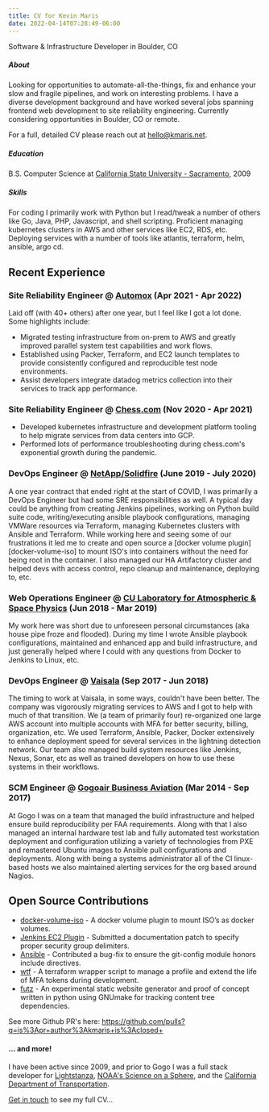 ```yaml
---
title: CV for Kevin Maris
date: 2022-04-14T07:28:49-06:00
---
```


Software \& Infrastructure Developer in Boulder, CO

##### About

Looking for opportunities to automate-all-the-things, fix and enhance your slow
and fragile pipelines, and work on interesting problems. I have a diverse
development background and have worked several jobs spanning frontend web
development to site reliability engineering. Currently considering opportunities
in Boulder, CO or remote.

For a full, detailed CV please reach out at [hello@kmaris.net](mailto:hello@kmaris.net).

##### Education

B.S. Computer Science at [California State University - Sacramento](https://www.csus.edu), 2009

##### Skills

For coding I primarily work with Python but I read/tweak a number of others like
Go, Java, PHP, Javascript, and shell scripting. Proficient managing kubernetes
clusters in AWS and other services like EC2, RDS, etc. Deploying services with a
number of tools like atlantis, terraform, helm, ansible, argo cd.

## Recent Experience

### Site Reliability Engineer @ [Automox](https://www.automox.com) (Apr 2021 - Apr 2022)

Laid off (with 40+ others) after one year, but I feel like I got a lot done.
Some highlights include:

- Migrated testing infrastructure from on-prem to AWS and greatly improved
  parallel system test capabilities and work flows.
- Established using Packer, Terraform, and EC2 launch templates to provide
  consistently configured and reproducible test node environments.
- Assist developers integrate datadog metrics collection into their services to
  track app performance.

### Site Reliability Engineer @ [Chess.com](https://www.chess.com) (Nov 2020 - Apr 2021)

- Developed kubernetes infrastructure and development platform tooling to help
  migrate services from data centers into GCP.
- Performed lots of performance troubleshooting during chess.com's exponential
  growth during the pandemic.

### DevOps Engineer @ [NetApp/Solidfire](https://www.netapp.com/data-storage/solidfire/) (June 2019 - July 2020)

A one year contract that ended right at the start of COVID, I was primarily
a DevOps Engineer but had some SRE responsibilities as well. A typical day
could be anything from creating Jenkins pipelines, working on Python build
suite code, writing/executing ansible playbook configurations, managing VMWare
resources via Terraform, managing Kubernetes clusters with Ansible and
Terraform. While working here and seeing some of our frustrations it led me to
create and open source a [docker volume plugin][docker-volume-iso]
to mount ISO's into containers without the need for being root in the
container. I also managed our HA Artifactory cluster and helped devs with
access control, repo cleanup and maintenance, deploying to, etc.

### Web Operations Engineer @ [CU Laboratory for Atmospheric & Space Physics](https://lasp.colorado.edu/home/) (Jun 2018 - Mar 2019)

My work here was short due to unforeseen personal circumstances (aka house pipe
froze and flooded). During my time I wrote Ansible playbook configurations,
maintained and enhanced app and build infrastructure, and just generally helped
where I could with any questions from Docker to Jenkins to Linux, etc.

### DevOps Engineer @ [Vaisala](https://www.vaisala.com/en) (Sep 2017 - Jun 2018)

The timing to work at Vaisala, in some ways, couldn't have been better. The
company was vigorously migrating services to AWS and I got to help with much of
that transition. We (a team of primarily four) re-organized one large AWS
account into  multiple accounts with MFA for better security, billing, organization,
etc. We used Terraform, Ansible, Packer, Docker extensively to enhance
deployment speed for several services in the lightning detection network. Our
team also managed build system resources like Jenkins, Nexus, Sonar, etc as
well as trained developers on how to use these systems in their workflows.

### SCM Engineer @ [Gogoair Business Aviation](https://business.gogoair.com/) (Mar 2014 - Sep 2017)

At Gogo I was on a team that managed the build infrastructure and helped ensure
build reproducibility per FAA requirements. Along with that I also managed an
internal hardware test lab and fully automated test workstation deployment and
configuration utilizing a variety of technologies from PXE and remastered
Ubuntu images to Ansible pull configurations and deployments. Along with
being a systems administrator all of the CI linux-based hosts we also
maintained alerting services for the org based around Nagios.

## Open Source Contributions

- [docker-volume-iso](https://github.com/kmaris/docker-volume-iso) - A docker
  volume plugin to mount ISO’s as docker volumes.
- [Jenkins EC2 Plugin](https://github.com/jenkinsci/ec2-plugin/pull/262) - Submitted
  a documentation patch to specify proper security group delimiters.
- [Ansible](https://github.com/ansible/ansible-modules-extras/pull/3123) - Contributed
  a bug-fix to ensure the git-config module honors include directives.
- [wtf](https://gitlab.com/kmaris/wtf) - A terraform wrapper script to manage a
  profile and extend the life of MFA tokens during development.
- [futz](https://gitlab.com/kmaris/futz) - An experimental static website generator
  and proof of concept written in python using GNUmake for tracking content tree
  dependencies.

See more Github PR's here:
https://github.com/pulls?q=is%3Apr+author%3Akmaris+is%3Aclosed+

#### ... and more!

I have been active since 2009, and prior to Gogo I was a full
stack developer for [Lightstanza](https://lightstanza.com/),
[NOAA's Science on a Sphere](https://sos.noaa.gov/), and the
[California Department of Transportation](https://dot.ca.gov).

[Get in touch](mailto:hello@kmaris.net) to see my full CV...

